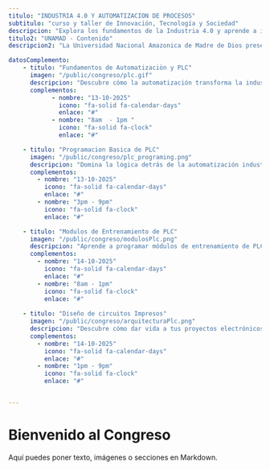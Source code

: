 ```yaml
---
titulo: "INDUSTRIA 4.0 Y AUTOMATIZACION DE PROCESOS"
subtitulo: "curso y taller de Innovación, Tecnología y Sociedad"
descripcion: "Explora los fundamentos de la Industria 4.0 y aprende a implementar automatización de procesos con PLC. Un espacio práctico para desarrollar habilidades clave en el control y la digitalización industrial."
titulo2: "UNAMAD - Contenido"
descripcion2: "La Universidad Nacional Amazonica de Madre de Dios presenta el curso-taller “Industria 4.0 y Automatización de Procesos con PLC” "

datosComplemento: 
    - titulo: "Fundamentos de Automatizaciòn y PLC"
      imagen: "/public/congreso/plc.gif"
      descripcion: "Descubre cómo la automatización transforma la industria moderna: aprende los fundamentos del control industrial y la programación de PLC, pilares esenciales de la Industria 4.0. ¡Da el siguiente paso hacia el futuro tecnológico!"
      complementos:
            - nombre: "13-10-2025"
              icono: "fa-solid fa-calendar-days"
              enlace: "#"
            - nombre: "8am  - 1pm "
              icono: "fa-solid fa-clock"
              enlace: "#"

    - titulo: "Programacion Basica de PLC" 
      imagen: "/public/congreso/plc_programing.png"
      descripcion: "Domina la lógica detrás de la automatización industrial aprendiendo programación básica de PLC. Comprende cómo las máquinas “piensan” y da tus primeros pasos hacia el control inteligente de procesos."
      complementos:
        - nombre: "13-10-2025"
          icono: "fa-solid fa-calendar-days"
          enlace: "#"
        - nombre: "3pm - 9pm"
          icono: "fa-solid fa-clock"
          enlace: "#"

    - titulo: "Modulos de Entrenamiento de PLC" 
      imagen: "/public/congreso/modulosPlc.png"
      descripcion: "Aprende a programar módulos de entrenamiento de PLC y lleva la teoría a la práctica. Domina la configuración, simulación y control de procesos reales en entornos de automatización industrial."
      complementos:
        - nombre: "14-10-2025"
          icono: "fa-solid fa-calendar-days"
          enlace: "#"
        - nombre: "8am - 1pm"
          icono: "fa-solid fa-clock"
          enlace: "#"
    
    - titulo: "Diseño de circuitos Impresos" 
      imagen: "/public/congreso/arquitecturaPlc.png"
      descripcion: "Descubre cómo dar vida a tus proyectos electrónicos mediante el diseño de circuitos impresos (PCB). Aprende a transformar tus ideas en placas funcionales listas para la automatización y la innovación tecnológica."
      complementos:
        - nombre: "14-10-2025"
          icono: "fa-solid fa-calendar-days"
          enlace: "#"
        - nombre: "1pm - 9pm"
          icono: "fa-solid fa-clock"
          enlace: "#"


---
```


# Bienvenido al Congreso
Aquí puedes poner texto, imágenes o secciones en Markdown.
